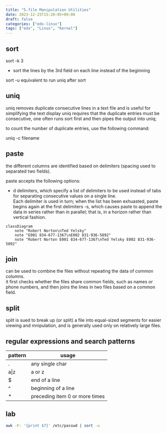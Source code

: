 ```yaml
---
title: "5.file Manipulation Utilities"
date: 2023-12-25T15:20:05+09:00
draft: false
categories: ["edx-linux"]
tags: ["edx", "Linux", "Kernel"]
---
```


## sort

sort -k 3 <filename>

- sort the lines by the 3rd field on each line instead of the beginning

sort -u <filename>
equivalent to run uniq after sort

## uniq

uniq removes duplicate consecutive lines in a text file and is useful for simplifying the text display
uniq requires that the duplicate entries must be consecutive, one often runs sort first and then pipes the output into uniq;

to count the number of duplicate entries, use the following command:

uniq -c filename

## paste

the different columns are identified based on delimiters (spacing used to separated two fields).

paste accepts the following options:

- d delimiters, which specify a list of delimiters to be used instead of tabs for separating consecutive values on a single line.  
  Each delimiter is used in turn;
  when the list has been exhuasted, paste begins again at the first delimiters
  -s, which causes paste to append the data in series rather than in parallel; that is, in a horizon rather than vertical fashion.

```mermaid
classDiagram
    note "Robert Norton\nTed Yelsky"
    note "E001 834-677-1367\nE002 831-936-5892"
    note "Robert Norton E001 834-677-1367\nTed Yelsky E002 831-936-5892"
```

## join

can be used to combine the files without repeating the data of common columns.  
it first checks whether the files share common fields, such as names or phone numbers, and then joins the lines in two files based on a common field.

## split

split is sued to break up (or split) a file into equal-sized segments for easier viewing and mnipulation, and is generally used only on relatively large files.

## regular expressions and search patterns

| pattern | usage                          |
| ------- | ------------------------------ |
| .       | any single char                |
| a\|z    | a or z                         |
| $       | end of a line                  |
| ^       | beginning of a line            |
| \*      | preceding item 0 or more times |

## lab

```bash
awk -F: '{print $7}' /etc/passwd | sort -u
```
